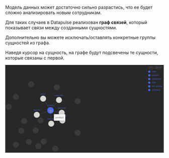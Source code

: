 
Модель данных может достаточно сильно разрастись, что ее будет сложно анализировать новым сотрудникам.

Для таких случаев в Datapulse реализован **граф связей**, который показывает связи между созданными сущностями.

Дополнительно вы можете исключать/оставлять конкретные группы сущностей из графа.

Наведя курсор на сущность, на графе будут подсвечены те сущности, которые связаны с первой.

![Граф](images/graph.png)